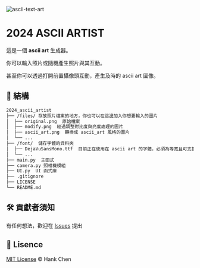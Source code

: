 ![ascii-text-art](https://github.com/user-attachments/assets/2f304d18-22df-4995-bd1f-18445d09078b)              
# 2024 ASCII ARTIST
這是一個 **ascii art** 生成器。  
  
你可以輸入照片或隨機產生照片與其互動。  
  
甚至你可以透過打開前置攝像頭互動，產生及時的 ascii art 圖像。  　

## 🧱 結構

```sh
2024_ascii_artist
├── /files/ 存放照片檔案的地方，你也可以在這邊加入你想要輸入的圖片  
│  ├── original.png  原始檔案
│  ├── modify.png  經過調整對比度與亮度處理的圖片
│  ├── ascii_art.png  轉換成 ascii_art 風格的圖片
│  └── ...
├── /font/  儲存字體的資料夾  
│  ├── DejaVuSansMono.ttf  目前正在使用在 ascii art 的字體，必須為等寬且可支援 window 環境的字體  
│  └── ...
├── main.py  主函式
├── camera.py 照相機模組  
├── UI.py  UI 函式庫  
├── .gitignore
├── LICENSE
└── README.md
```

## 🛠️ 貢獻者須知  

有任何想法，歡迎在 [Issues](https://github.com/boyan1001/boyan_csie_notebook/issues) 提出  

## 🪪 Lisence  
[MIT License](LICENSE) © Hank Chen  
